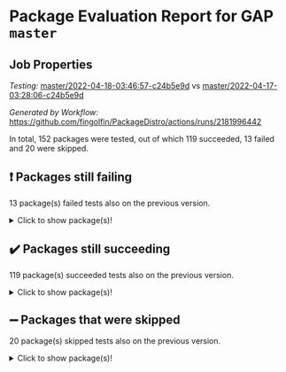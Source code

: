 # Package Evaluation Report for GAP `master`

## Job Properties

*Testing:* [master/2022-04-18-03:46:57-c24b5e9d](https://github.com/fingolfin/PackageDistro/blob/data/reports/master/2022-04-18-03:46:57-c24b5e9d) vs [master/2022-04-17-03:28:06-c24b5e9d](https://github.com/fingolfin/PackageDistro/blob/data/reports/master/2022-04-17-03:28:06-c24b5e9d)

*Generated by Workflow:* https://github.com/fingolfin/PackageDistro/actions/runs/2181996442

In total, 152 packages were tested, out of which 119 succeeded, 13 failed and 20 were skipped.

## :exclamation: Packages still failing

13 package(s) failed tests also on the previous version.
<details><summary>Click to show package(s)!</summary>

- fining 1.4.1 [(failure)](https://github.com/fingolfin/PackageDistro/runs/6058145409?check_suite_focus=true)
- francy 1.2.4 [(failure)](https://github.com/fingolfin/PackageDistro/runs/6058145662?check_suite_focus=true)
- hap 1.38 [(failure)](https://github.com/fingolfin/PackageDistro/runs/6058146140?check_suite_focus=true)
- normalizinterface 1.3.2 [(failure)](https://github.com/fingolfin/PackageDistro/runs/6058147252?check_suite_focus=true)
- packagemanager 1.2 [(failure)](https://github.com/fingolfin/PackageDistro/runs/6058147450?check_suite_focus=true)
- rcwa 4.6.4 [(failure)](https://github.com/fingolfin/PackageDistro/runs/6058147764?check_suite_focus=true)
- recog 1.3.2 [(failure)](https://github.com/fingolfin/PackageDistro/runs/6058147860?check_suite_focus=true)
- semigroups 4.0.0 [(failure)](https://github.com/fingolfin/PackageDistro/runs/6058148040?check_suite_focus=true)
- sonata 2.9.3 [(failure)](https://github.com/fingolfin/PackageDistro/runs/6058148298?check_suite_focus=true)
- transgrp 3.6.1 [(failure)](https://github.com/fingolfin/PackageDistro/runs/6058148474?check_suite_focus=true)
- unitlib 4.0.0 [(failure)](https://github.com/fingolfin/PackageDistro/runs/6058148567?check_suite_focus=true)
- wedderga 4.10.1 [(failure)](https://github.com/fingolfin/PackageDistro/runs/6058148689?check_suite_focus=true)
- yangbaxter 0.9.0 [(failure)](https://github.com/fingolfin/PackageDistro/runs/6058148801?check_suite_focus=true)
</details>

## :heavy_check_mark: Packages still succeeding

119 package(s) succeeded tests also on the previous version.
<details><summary>Click to show package(s)!</summary>

- ace 5.4 [(success)](https://github.com/fingolfin/PackageDistro/runs/6058144204?check_suite_focus=true)
- aclib 1.3.2 [(success)](https://github.com/fingolfin/PackageDistro/runs/6058144234?check_suite_focus=true)
- agt 0.2 [(success)](https://github.com/fingolfin/PackageDistro/runs/6058144253?check_suite_focus=true)
- alnuth 3.2.1 [(success)](https://github.com/fingolfin/PackageDistro/runs/6058144283?check_suite_focus=true)
- anupq 3.2.6 [(success)](https://github.com/fingolfin/PackageDistro/runs/6058144304?check_suite_focus=true)
- atlasrep 2.1.2 [(success)](https://github.com/fingolfin/PackageDistro/runs/6058144331?check_suite_focus=true)
- autodoc 2022.03.10 [(success)](https://github.com/fingolfin/PackageDistro/runs/6058144360?check_suite_focus=true)
- automata 1.15 [(success)](https://github.com/fingolfin/PackageDistro/runs/6058144391?check_suite_focus=true)
- automgrp 1.3.2 [(success)](https://github.com/fingolfin/PackageDistro/runs/6058144425?check_suite_focus=true)
- autpgrp 1.10.2 [(success)](https://github.com/fingolfin/PackageDistro/runs/6058144454?check_suite_focus=true)
- cap 2022.04-02 [(success)](https://github.com/fingolfin/PackageDistro/runs/6058144487?check_suite_focus=true)
- caratinterface 2.3.3 [(success)](https://github.com/fingolfin/PackageDistro/runs/6058144522?check_suite_focus=true)
- cddinterface 2020.06.24 [(success)](https://github.com/fingolfin/PackageDistro/runs/6058144548?check_suite_focus=true)
- circle 1.6.4 [(success)](https://github.com/fingolfin/PackageDistro/runs/6058144567?check_suite_focus=true)
- cohomolo 1.6.10 [(success)](https://github.com/fingolfin/PackageDistro/runs/6058144591?check_suite_focus=true)
- congruence 1.2.3 [(success)](https://github.com/fingolfin/PackageDistro/runs/6058144639?check_suite_focus=true)
- corelg 1.56 [(success)](https://github.com/fingolfin/PackageDistro/runs/6058144673?check_suite_focus=true)
- crime 1.6 [(success)](https://github.com/fingolfin/PackageDistro/runs/6058144706?check_suite_focus=true)
- crisp 1.4.5 [(success)](https://github.com/fingolfin/PackageDistro/runs/6058144747?check_suite_focus=true)
- crypting 0.10 [(success)](https://github.com/fingolfin/PackageDistro/runs/6058144795?check_suite_focus=true)
- cryst 4.1.24 [(success)](https://github.com/fingolfin/PackageDistro/runs/6058144844?check_suite_focus=true)
- crystcat 1.1.9 [(success)](https://github.com/fingolfin/PackageDistro/runs/6058144890?check_suite_focus=true)
- ctbllib 1.3.3 [(success)](https://github.com/fingolfin/PackageDistro/runs/6058144939?check_suite_focus=true)
- cubefree 1.19 [(success)](https://github.com/fingolfin/PackageDistro/runs/6058144980?check_suite_focus=true)
- curlinterface 2.2.2 [(success)](https://github.com/fingolfin/PackageDistro/runs/6058145029?check_suite_focus=true)
- cvec 2.7.5 [(success)](https://github.com/fingolfin/PackageDistro/runs/6058145070?check_suite_focus=true)
- datastructures 0.2.7 [(success)](https://github.com/fingolfin/PackageDistro/runs/6058145114?check_suite_focus=true)
- deepthought 1.0.5 [(success)](https://github.com/fingolfin/PackageDistro/runs/6058145155?check_suite_focus=true)
- design 1.7 [(success)](https://github.com/fingolfin/PackageDistro/runs/6058145182?check_suite_focus=true)
- difsets 2.3.1 [(success)](https://github.com/fingolfin/PackageDistro/runs/6058145208?check_suite_focus=true)
- digraphs 1.5.2 [(success)](https://github.com/fingolfin/PackageDistro/runs/6058145237?check_suite_focus=true)
- edim 1.3.5 [(success)](https://github.com/fingolfin/PackageDistro/runs/6058145255?check_suite_focus=true)
- example 4.3.0 [(success)](https://github.com/fingolfin/PackageDistro/runs/6058145281?check_suite_focus=true)
- factint 1.6.3 [(success)](https://github.com/fingolfin/PackageDistro/runs/6058145307?check_suite_focus=true)
- ferret 1.0.7 [(success)](https://github.com/fingolfin/PackageDistro/runs/6058145330?check_suite_focus=true)
- fga 1.4.0 [(success)](https://github.com/fingolfin/PackageDistro/runs/6058145372?check_suite_focus=true)
- float 1.0.3 [(success)](https://github.com/fingolfin/PackageDistro/runs/6058145458?check_suite_focus=true)
- format 1.4.3 [(success)](https://github.com/fingolfin/PackageDistro/runs/6058145493?check_suite_focus=true)
- forms 1.2.7 [(success)](https://github.com/fingolfin/PackageDistro/runs/6058145530?check_suite_focus=true)
- fplsa 1.2.5 [(success)](https://github.com/fingolfin/PackageDistro/runs/6058145574?check_suite_focus=true)
- fr 2.4.8 [(success)](https://github.com/fingolfin/PackageDistro/runs/6058145605?check_suite_focus=true)
- fwtree 1.3 [(success)](https://github.com/fingolfin/PackageDistro/runs/6058145721?check_suite_focus=true)
- gbnp 1.0.5 [(success)](https://github.com/fingolfin/PackageDistro/runs/6058145767?check_suite_focus=true)
- generalizedmorphismsforcap 2022.03-03 [(success)](https://github.com/fingolfin/PackageDistro/runs/6058145813?check_suite_focus=true)
- genss 1.6.6 [(success)](https://github.com/fingolfin/PackageDistro/runs/6058145844?check_suite_focus=true)
- gradedringforhomalg 2022.03-01 [(success)](https://github.com/fingolfin/PackageDistro/runs/6058145900?check_suite_focus=true)
- grape 4.8.5 [(success)](https://github.com/fingolfin/PackageDistro/runs/6058145939?check_suite_focus=true)
- groupoids 1.69 [(success)](https://github.com/fingolfin/PackageDistro/runs/6058145978?check_suite_focus=true)
- grpconst 2.6.2 [(success)](https://github.com/fingolfin/PackageDistro/runs/6058146024?check_suite_focus=true)
- guarana 0.96.3 [(success)](https://github.com/fingolfin/PackageDistro/runs/6058146060?check_suite_focus=true)
- guava 3.15 [(success)](https://github.com/fingolfin/PackageDistro/runs/6058146092?check_suite_focus=true)
- hapcryst 0.1.14 [(success)](https://github.com/fingolfin/PackageDistro/runs/6058146173?check_suite_focus=true)
- hecke 1.5.3 [(success)](https://github.com/fingolfin/PackageDistro/runs/6058146217?check_suite_focus=true)
- help 3.5 [(success)](https://github.com/fingolfin/PackageDistro/runs/6058146256?check_suite_focus=true)
- idrel 2.43 [(success)](https://github.com/fingolfin/PackageDistro/runs/6058146290?check_suite_focus=true)
- images 1.3.1 [(success)](https://github.com/fingolfin/PackageDistro/runs/6058146315?check_suite_focus=true)
- intpic 0.2.4 [(success)](https://github.com/fingolfin/PackageDistro/runs/6058146355?check_suite_focus=true)
- io 4.7.2 [(success)](https://github.com/fingolfin/PackageDistro/runs/6058146375?check_suite_focus=true)
- irredsol 1.4.3 [(success)](https://github.com/fingolfin/PackageDistro/runs/6058146413?check_suite_focus=true)
- json 2.1.0 [(success)](https://github.com/fingolfin/PackageDistro/runs/6058146445?check_suite_focus=true)
- jupyterkernel 1.4.1 [(success)](https://github.com/fingolfin/PackageDistro/runs/6058146486?check_suite_focus=true)
- jupyterviz 1.5.1 [(success)](https://github.com/fingolfin/PackageDistro/runs/6058146521?check_suite_focus=true)
- kan 1.34 [(success)](https://github.com/fingolfin/PackageDistro/runs/6058146554?check_suite_focus=true)
- kbmag 1.5.9 [(success)](https://github.com/fingolfin/PackageDistro/runs/6058146589?check_suite_focus=true)
- laguna 3.9.4 [(success)](https://github.com/fingolfin/PackageDistro/runs/6058146632?check_suite_focus=true)
- liealgdb 2.2.1 [(success)](https://github.com/fingolfin/PackageDistro/runs/6058146689?check_suite_focus=true)
- liepring 2.6 [(success)](https://github.com/fingolfin/PackageDistro/runs/6058146719?check_suite_focus=true)
- liering 2.4.2 [(success)](https://github.com/fingolfin/PackageDistro/runs/6058146768?check_suite_focus=true)
- linearalgebraforcap 2022.04-02 [(success)](https://github.com/fingolfin/PackageDistro/runs/6058146800?check_suite_focus=true)
- loops 3.4.1 [(success)](https://github.com/fingolfin/PackageDistro/runs/6058146841?check_suite_focus=true)
- lpres 1.0.3 [(success)](https://github.com/fingolfin/PackageDistro/runs/6058146884?check_suite_focus=true)
- majoranaalgebras 1.4 [(success)](https://github.com/fingolfin/PackageDistro/runs/6058146909?check_suite_focus=true)
- mapclass 1.4.5 [(success)](https://github.com/fingolfin/PackageDistro/runs/6058146931?check_suite_focus=true)
- matgrp 0.64 [(success)](https://github.com/fingolfin/PackageDistro/runs/6058146981?check_suite_focus=true)
- modisom 2.5.1 [(success)](https://github.com/fingolfin/PackageDistro/runs/6058147024?check_suite_focus=true)
- modulepresentationsforcap 2022.03-02 [(success)](https://github.com/fingolfin/PackageDistro/runs/6058147061?check_suite_focus=true)
- monoidalcategories 2022.03-02 [(success)](https://github.com/fingolfin/PackageDistro/runs/6058147107?check_suite_focus=true)
- nconvex 2020.11-04 [(success)](https://github.com/fingolfin/PackageDistro/runs/6058147161?check_suite_focus=true)
- nilmat 1.4.1 [(success)](https://github.com/fingolfin/PackageDistro/runs/6058147191?check_suite_focus=true)
- nock 1.5 [(success)](https://github.com/fingolfin/PackageDistro/runs/6058147215?check_suite_focus=true)
- nq 2.5.8 [(success)](https://github.com/fingolfin/PackageDistro/runs/6058147291?check_suite_focus=true)
- numericalsgps 1.3.0 [(success)](https://github.com/fingolfin/PackageDistro/runs/6058147328?check_suite_focus=true)
- openmath 11.5.0 [(success)](https://github.com/fingolfin/PackageDistro/runs/6058147375?check_suite_focus=true)
- orb 4.8.4 [(success)](https://github.com/fingolfin/PackageDistro/runs/6058147409?check_suite_focus=true)
- patternclass 2.4.2 [(success)](https://github.com/fingolfin/PackageDistro/runs/6058147476?check_suite_focus=true)
- permut 2.0.4 [(success)](https://github.com/fingolfin/PackageDistro/runs/6058147507?check_suite_focus=true)
- polenta 1.3.10 [(success)](https://github.com/fingolfin/PackageDistro/runs/6058147536?check_suite_focus=true)
- polymaking 0.8.6 [(success)](https://github.com/fingolfin/PackageDistro/runs/6058147561?check_suite_focus=true)
- primgrp 3.4.1 [(success)](https://github.com/fingolfin/PackageDistro/runs/6058147589?check_suite_focus=true)
- profiling 2.5.0 [(success)](https://github.com/fingolfin/PackageDistro/runs/6058147621?check_suite_focus=true)
- qpa 1.33 [(success)](https://github.com/fingolfin/PackageDistro/runs/6058147663?check_suite_focus=true)
- quagroup 1.8.3 [(success)](https://github.com/fingolfin/PackageDistro/runs/6058147692?check_suite_focus=true)
- radiroot 2.9 [(success)](https://github.com/fingolfin/PackageDistro/runs/6058147723?check_suite_focus=true)
- rds 1.8 [(success)](https://github.com/fingolfin/PackageDistro/runs/6058147811?check_suite_focus=true)
- repndecomp 1.2.1 [(success)](https://github.com/fingolfin/PackageDistro/runs/6058147912?check_suite_focus=true)
- repsn 3.1.0 [(success)](https://github.com/fingolfin/PackageDistro/runs/6058147959?check_suite_focus=true)
- resclasses 4.7.2 [(success)](https://github.com/fingolfin/PackageDistro/runs/6058147989?check_suite_focus=true)
- scscp 2.3.1 [(success)](https://github.com/fingolfin/PackageDistro/runs/6058148009?check_suite_focus=true)
- sglppow 2.2 [(success)](https://github.com/fingolfin/PackageDistro/runs/6058148067?check_suite_focus=true)
- sgpviz 0.999.5 [(success)](https://github.com/fingolfin/PackageDistro/runs/6058148091?check_suite_focus=true)
- simpcomp 2.1.14 [(success)](https://github.com/fingolfin/PackageDistro/runs/6058148121?check_suite_focus=true)
- singular 2020.12.18 [(success)](https://github.com/fingolfin/PackageDistro/runs/6058148155?check_suite_focus=true)
- sla 1.5.3 [(success)](https://github.com/fingolfin/PackageDistro/runs/6058148191?check_suite_focus=true)
- smallgrp 1.5 [(success)](https://github.com/fingolfin/PackageDistro/runs/6058148223?check_suite_focus=true)
- smallsemi 0.6.13 [(success)](https://github.com/fingolfin/PackageDistro/runs/6058148262?check_suite_focus=true)
- sophus 1.25 [(success)](https://github.com/fingolfin/PackageDistro/runs/6058148330?check_suite_focus=true)
- spinsym 1.5.2 [(success)](https://github.com/fingolfin/PackageDistro/runs/6058148365?check_suite_focus=true)
- symbcompcc 1.3.2 [(success)](https://github.com/fingolfin/PackageDistro/runs/6058148383?check_suite_focus=true)
- thelma 1.3 [(success)](https://github.com/fingolfin/PackageDistro/runs/6058148416?check_suite_focus=true)
- tomlib 1.2.9 [(success)](https://github.com/fingolfin/PackageDistro/runs/6058148437?check_suite_focus=true)
- toric 1.9.5 [(success)](https://github.com/fingolfin/PackageDistro/runs/6058148460?check_suite_focus=true)
- ugaly 4.0.2 [(success)](https://github.com/fingolfin/PackageDistro/runs/6058148498?check_suite_focus=true)
- unipot 1.5 [(success)](https://github.com/fingolfin/PackageDistro/runs/6058148530?check_suite_focus=true)
- utils 0.72 [(success)](https://github.com/fingolfin/PackageDistro/runs/6058148593?check_suite_focus=true)
- uuid 0.7 [(success)](https://github.com/fingolfin/PackageDistro/runs/6058148616?check_suite_focus=true)
- walrus 0.9991 [(success)](https://github.com/fingolfin/PackageDistro/runs/6058148651?check_suite_focus=true)
- xmod 2.86 [(success)](https://github.com/fingolfin/PackageDistro/runs/6058148721?check_suite_focus=true)
- xmodalg 1.18 [(success)](https://github.com/fingolfin/PackageDistro/runs/6058148758?check_suite_focus=true)
- zeromqinterface 0.13 [(success)](https://github.com/fingolfin/PackageDistro/runs/6058148837?check_suite_focus=true)
</details>

## :heavy_minus_sign: Packages that were skipped

20 package(s) skipped tests also on the previous version.
<details><summary>Click to show package(s)!</summary>

- 4ti2interface 2022.03-01 [(skipped)](https://github.com/fingolfin/PackageDistro/runs/6058101253?check_suite_focus=true)
- browse 1.8.14 [(skipped)](https://github.com/fingolfin/PackageDistro/runs/6058101253?check_suite_focus=true)
- examplesforhomalg 2022.03-01 [(skipped)](https://github.com/fingolfin/PackageDistro/runs/6058101253?check_suite_focus=true)
- gapdoc 1.6.5 [(skipped)](https://github.com/fingolfin/PackageDistro/runs/6058101253?check_suite_focus=true)
- gauss 2022.03-01 [(skipped)](https://github.com/fingolfin/PackageDistro/runs/6058101253?check_suite_focus=true)
- gaussforhomalg 2022.03-01 [(skipped)](https://github.com/fingolfin/PackageDistro/runs/6058101253?check_suite_focus=true)
- gradedmodules 2022.03-01 [(skipped)](https://github.com/fingolfin/PackageDistro/runs/6058101253?check_suite_focus=true)
- homalg 2022.03-01 [(skipped)](https://github.com/fingolfin/PackageDistro/runs/6058101253?check_suite_focus=true)
- homalgtocas 2022.03-01 [(skipped)](https://github.com/fingolfin/PackageDistro/runs/6058101253?check_suite_focus=true)
- io_forhomalg 2022.03-01 [(skipped)](https://github.com/fingolfin/PackageDistro/runs/6058101253?check_suite_focus=true)
- itc 1.5.1 [(skipped)](https://github.com/fingolfin/PackageDistro/runs/6058101253?check_suite_focus=true)
- localizeringforhomalg 2022.03-01 [(skipped)](https://github.com/fingolfin/PackageDistro/runs/6058101253?check_suite_focus=true)
- matricesforhomalg 2022.03-02 [(skipped)](https://github.com/fingolfin/PackageDistro/runs/6058101253?check_suite_focus=true)
- modules 2022.03-01 [(skipped)](https://github.com/fingolfin/PackageDistro/runs/6058101253?check_suite_focus=true)
- polycyclic 2.16 [(skipped)](https://github.com/fingolfin/PackageDistro/runs/6058101253?check_suite_focus=true)
- ringsforhomalg 2022.03-01 [(skipped)](https://github.com/fingolfin/PackageDistro/runs/6058101253?check_suite_focus=true)
- sco 2022.03-01 [(skipped)](https://github.com/fingolfin/PackageDistro/runs/6058101253?check_suite_focus=true)
- toolsforhomalg 2022.04-01 [(skipped)](https://github.com/fingolfin/PackageDistro/runs/6058101253?check_suite_focus=true)
- toricvarieties 2022.03.23 [(skipped)](https://github.com/fingolfin/PackageDistro/runs/6058101253?check_suite_focus=true)
- xgap 4.31 [(skipped)](https://github.com/fingolfin/PackageDistro/runs/6058101253?check_suite_focus=true)
</details>

